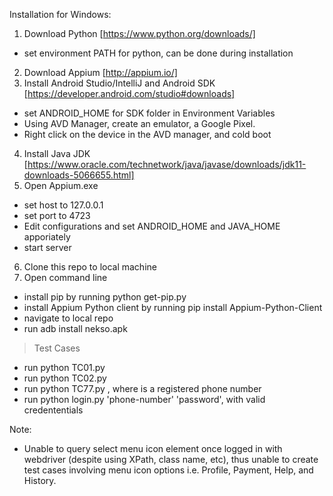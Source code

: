 Installation for Windows: 
1. Download Python [https://www.python.org/downloads/]
 - set environment PATH for python, can be done during installation
2. Download Appium [http://appium.io/]
3. Install Android Studio/IntelliJ and Android SDK [https://developer.android.com/studio#downloads]
 - set ANDROID_HOME for SDK folder in Environment Variables
 - Using AVD Manager, create an emulator, a Google Pixel.
 - Right click on the device in the AVD manager, and cold boot 
4. Install Java JDK [https://www.oracle.com/technetwork/java/javase/downloads/jdk11-downloads-5066655.html]
5. Open Appium.exe
 - set host to 127.0.0.1
 - set port to 4723
 - Edit configurations and set ANDROID_HOME and JAVA_HOME apporiately 
 - start server
 6. Clone this repo to local machine
 7. Open command line
 - install pip by running python get-pip.py
 - install Appium Python client by running pip install Appium-Python-Client
 - navigate to local repo
 - run adb install nekso.apk
 > Test Cases
 - run python TC01.py
 - run python TC02.py
 - run python TC77.py <phone-number>, where <phone-number> is a registered phone number
 - run python login.py 'phone-number' 'password', with valid credententials 
 
 Note:
 - Unable to query select menu icon element once logged in with webdriver (despite using XPath, class name, etc), thus unable to create test cases involving menu icon options i.e. Profile, Payment, Help, and History. 
